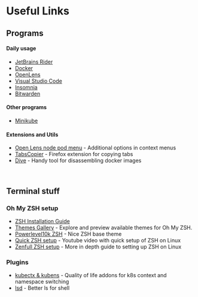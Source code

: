 # Useful Links

## Programs
#### Daily usage
- [JetBrains Rider](https://www.jetbrains.com/rider/download/#section=windows)
- [Docker](https://www.docker.com/products/docker-desktop/)
- [OpenLens](https://github.com/MuhammedKalkan/OpenLens)
- [Visual Studio Code](https://code.visualstudio.com/)
- [Insomnia](https://insomnia.rest/)
- [Bitwarden](https://bitwarden.com/)

#### Other programs
- [Minikube](https://minikube.sigs.k8s.io/docs/start/?arch=%2Flinux%2Fx86-64%2Fstable%2Fbinary+download)

#### Extensions and Utils
- [Open Lens node pod menu](https://github.com/alebcay/openlens-node-pod-menu) - Additional options in context menus
- [TabsCopier](https://addons.mozilla.org/en-US/firefox/addon/tabs-copier/) - Firefox extension for copying tabs
- [Dive](https://github.com/wagoodman/dive) - Handy tool for disassembling docker images

<br>

## Terminal stuff
### Oh My ZSH setup
- [ZSH Installation Guide](https://github.com/ohmyzsh/ohmyzsh/wiki/Installing-ZSH)
- [Themes Gallery](https://github.com/ohmyzsh/ohmyzsh/wiki/themes) - Explore and preview available themes for Oh My ZSH.
- [Powerlevel10k ZSH](https://github.com/romkatv/powerlevel10k) - Nice ZSH base theme
- [Quick ZSH setup](https://www.youtube.com/watch?v=80PHRWH84Tc) - Youtube video with quick setup of ZSH on Linux
- [Zenfull ZSH setup](https://www.youtube.com/watch?v=ud7YxC33Z3w) - More in depth guide to setting up ZSH on Linux 

### Plugins
- [kubectx & kubens](https://github.com/ahmetb/kubectx) - Quality of life addons for k8s context and namespace switching
- [lsd](https://github.com/lsd-rs/lsd) - Better ls for shell
